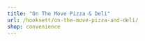 ```yaml
---
title: "On The Move Pizza & Deli"
url: /hooksett/on-the-move-pizza-and-deli/
shop: convenience
---
```

